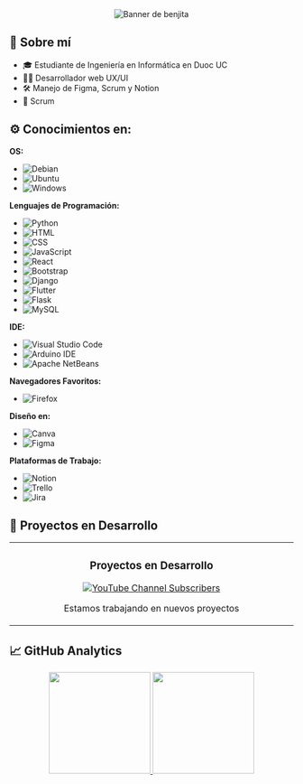<div align="center">
  <img src="https://i.imgur.com/Y2XH0H8.png" alt="Banner de benjita">
</div>

## 🌟 Sobre mí
- 🎓 Estudiante de Ingeniería en Informática en Duoc UC
- 👨‍💻 Desarrollador web UX/UI
- 🛠 Manejo de Figma, Scrum y Notion
- 💼 Scrum

## ⚙️ Conocimientos en:

**OS:**
- ![Debian](https://img.shields.io/badge/Debian-A81D33?style=for-the-badge&logo=debian&logoColor=white)
- ![Ubuntu](https://img.shields.io/badge/Ubuntu-E95420?style=for-the-badge&logo=ubuntu&logoColor=white)
- ![Windows](https://img.shields.io/badge/Windows-0078D6?style=for-the-badge&logo=windows&logoColor=white)

**Lenguajes de Programación:**
- ![Python](https://img.shields.io/badge/Python-3776AB?style=for-the-badge&logo=python&logoColor=white)
- ![HTML](https://img.shields.io/badge/HTML-239120?style=for-the-badge&logo=html5&logoColor=white)
- ![CSS](https://img.shields.io/badge/CSS-239120?&style=for-the-badge&logo=css3&logoColor=white)
- ![JavaScript](https://img.shields.io/badge/JavaScript-F7DF1E?style=for-the-badge&logo=javascript&logoColor=black)
- ![React](https://img.shields.io/badge/React-20232A?style=for-the-badge&logo=react&logoColor=61DAFB)
- ![Bootstrap](https://img.shields.io/badge/Bootstrap-563D7C?style=for-the-badge&logo=bootstrap&logoColor=white)
- ![Django](https://img.shields.io/badge/Django-092E20?style=for-the-badge&logo=django&logoColor=white)
- ![Flutter](https://img.shields.io/badge/Flutter-02569B?style=for-the-badge&logo=flutter&logoColor=white)
- ![Flask](https://img.shields.io/badge/Flask-000000?style=for-the-badge&logo=flask&logoColor=white)
- ![MySQL](https://img.shields.io/badge/MySQL-00000F?style=for-the-badge&logo=mysql&logoColor=white)

**IDE:**
- ![Visual Studio Code](https://img.shields.io/badge/Visual_Studio_Code-0078D4?style=for-the-badge&logo=visual%20studio%20code&logoColor=white)
- ![Arduino IDE](https://img.shields.io/badge/Arduino_IDE-00979D?style=for-the-badge&logo=arduino&logoColor=white)
- ![Apache NetBeans](https://img.shields.io/badge/apache%20netbeans-1B6AC6?style=for-the-badge&logo=apache%20netbeans%20IDE&logoColor=white)

**Navegadores Favoritos:**
- ![Firefox](https://img.shields.io/badge/Firefox_Browser-FF7139?style=for-the-badge&logo=Firefox-Browser&logoColor=white)

**Diseño en:**
- ![Canva](https://img.shields.io/badge/Canva-%2300C4CC.svg?&style=for-the-badge&logo=Canva&logoColor=white)
- ![Figma](https://img.shields.io/badge/Figma-F24E1E?style=for-the-badge&logo=figma&logoColor=white)

**Plataformas de Trabajo:**
- ![Notion](https://img.shields.io/badge/Notion-000000?style=for-the-badge&logo=notion&logoColor=white)
- ![Trello](https://img.shields.io/badge/Trello-0052CC?style=for-the-badge&logo=trello&logoColor=white)
- ![Jira](https://img.shields.io/badge/Jira-0052CC?style=for-the-badge&logo=Jira&logoColor=white)

## 🚀 Proyectos en Desarrollo

<table>
  <tr>
    <td width="50%">
      <h3 align="center">Proyectos en Desarrollo</h3>
      <div align="center">
        <p>
          <a href="https://www.youtube.com/@_?sub_confirmation=1" target="_blank">
            <img src="https://img.shields.io/youtube/channel/subscribers/UC2aZSnhYdwUdjK3ix0s0hBA?style=social" alt="YouTube Channel Subscribers">
          </a>
        </p>
        <p>Estamos trabajando en nuevos proyectos</p>
      </div>
    </td>
  </tr>
</table>

## 📈 GitHub Analytics

<p align="center">
  <a href="https://github.com/BenjaminGajardoRo">
    <img height="180em" src="https://github-readme-stats.vercel.app/api?username=BenjaminGajardoRo&show_icons=true&theme=algolia&include_all_commits=true&count_private=true"/>
    <img height="180em" src="https://github-readme-stats.vercel.app/api/top-langs/?username=BenjaminGajardoRo&layout=compact&langs_count=8&theme=algolia"/>
  </a>
</p>
